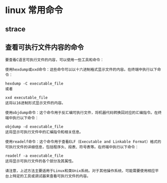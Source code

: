 # linux 常用命令




## strace


## 查看可执行文件内容的命令

    要查看C语言可执行文件的内容，可以使用一些工具和命令：

    使用hexdump或xxd命令：这些命令可以以十六进制格式显示文件的内容。在终端中执行以下命令：

    hexdump -C executable_file
    或者

    xxd executable_file
    这将以16进制形式显示文件的内容。

    使用objdump命令：这个命令用于反汇编可执行文件，将机器代码转换回对应的汇编指令。在终端中执行以下命令：

    objdump -d executable_file
    这将显示可执行文件中的汇编指令和相关信息。

    使用readelf命令：这个命令用于查看ELF（Executable and Linkable Format）格式的可执行文件的详细信息，包括程序头、段表、符号表等。在终端中执行以下命令：

    readelf -a executable_file
    这将显示可执行文件的各个部分及其属性。

    请注意，上述方法主要适用于Linux和类Unix系统。对于其他操作系统，可能需要使用相应平台上特定的工具或调试器来查看可执行文件的内容。







